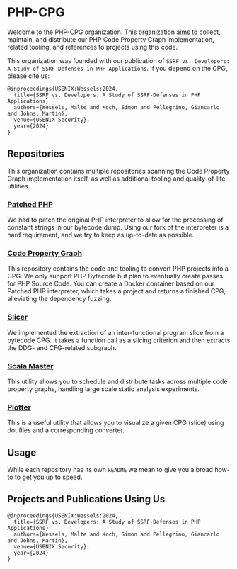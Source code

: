 # PHP-CPG

Welcome to the PHP-CPG organization. This organization aims to collect, maintain, and distribute our PHP Code Property Graph implementation, related tooling, and references to projects using this code.

This organization was founded with our publication of `SSRF vs. Developers: A Study of SSRF-Defenses in PHP Applications`. 
If you depend on the CPG, please cite us:

```
@inproceedings{USENIX:Wessels:2024,
  title={SSRF vs. Developers: A Study of SSRF-Defenses in PHP Applications}
  authors={Wessels, Malte and Koch, Simon and Pellegrino, Giancarlo and Johns, Martin},
  venue={USENIX Security},
  year={2024}
}
``` 
## Repositories

This organization contains multiple repositories spanning the Code Property Graph implementation itself, as well as additional tooling and quality-of-life utilities.

### [Patched PHP](https://github.com/PHP-CPG/php-src)

We had to patch the original PHP interpreter to allow for the processing of constant strings in our bytecode dump.
Using our fork of the interpreter is a hard requirement, and we try to keep as up-to-date as possible.

### [Code Property Graph](https://github.com/PHP-CPG/CPG)

This repository contains the code and tooling to convert PHP projects into a CPG.
We only support PHP Bytecode but plan to eventually create passes for PHP Source Code.
You can create a Docker container based on our Patched PHP interpreter, which takes a project and returns a finished CPG, alleviating the dependency fuzzing.

### [Slicer](https://github.com/PHP-CPG/slicer)

We implemented the extraction of an inter-functional program slice from a bytecode CPG. 
It takes a function call as a slicing criterion and then extracts the DDG- and CFG-related subgraph.

### [Scala Master](https://github.com/PHP-CPG/scala-master)

This utility allows you to schedule and distribute tasks across multiple code property graphs, handling large scale static analysis experiments.

### [Plotter](https://github.com/PHP-CPG/plotter)

This is a useful utility that allows you to visualize a given CPG (slice) using dot files and a corresponding converter.

## Usage

While each repository has its own `README` we mean to give you a broad how-to to get you up to speed.

## Projects and Publications Using Us

```
@inproceedings{USENIX:Wessels:2024,
  title={SSRF vs. Developers: A Study of SSRF-Defenses in PHP Applications}
  authors={Wessels, Malte and Koch, Simon and Pellegrino, Giancarlo and Johns, Martin},
  venue={USENIX Security},
  year={2024}
}
``` 
